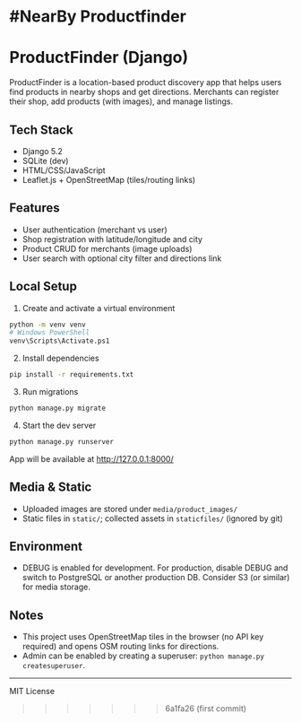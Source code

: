 #NearBy Productfinder
=======
# ProductFinder (Django)

ProductFinder is a location-based product discovery app that helps users find products in nearby shops and get directions. Merchants can register their shop, add products (with images), and manage listings.

## Tech Stack
- Django 5.2
- SQLite (dev)
- HTML/CSS/JavaScript
- Leaflet.js + OpenStreetMap (tiles/routing links)

## Features
- User authentication (merchant vs user)
- Shop registration with latitude/longitude and city
- Product CRUD for merchants (image uploads)
- User search with optional city filter and directions link

## Local Setup

1) Create and activate a virtual environment
```bash
python -m venv venv
# Windows PowerShell
venv\Scripts\Activate.ps1
```

2) Install dependencies
```bash
pip install -r requirements.txt
```

3) Run migrations
```bash
python manage.py migrate
```

4) Start the dev server
```bash
python manage.py runserver
```
App will be available at http://127.0.0.1:8000/

## Media & Static
- Uploaded images are stored under `media/product_images/`
- Static files in `static/`; collected assets in `staticfiles/` (ignored by git)

## Environment
- DEBUG is enabled for development. For production, disable DEBUG and switch to PostgreSQL or another production DB. Consider S3 (or similar) for media storage.

## Notes
- This project uses OpenStreetMap tiles in the browser (no API key required) and opens OSM routing links for directions.
- Admin can be enabled by creating a superuser: `python manage.py createsuperuser`.

---
MIT License


>>>>>>> 6a1fa26 (first commit)
